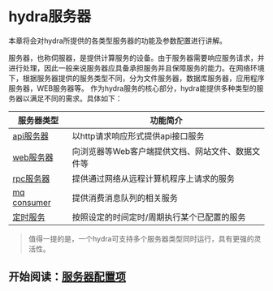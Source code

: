# hydra服务器

本章将会对hydra所提供的各类型服务器的功能及参数配置进行讲解。

服务器，也称伺服器，是提供计算服务的设备。由于服务器需要响应服务请求，并进行处理，因此一般来说服务器应具备承担服务并且保障服务的能力。在网络环境下，根据服务器提供的服务类型不同，分为文件服务器，数据库服务器，应用程序服务器，WEB服务器等。
作为hydra服务的核心部分，hydra能提供多种类型的服务器以满足不同的需求。具体如下：

|服务器类型|功能简介|
|-|-|
|[api服务器](https://github.com/micro-plat/hydra/blob/master/manual/quickstart/2.dependency_install.md)|以http请求响应形式提供api接口服务|
|[web服务器](https://github.com/micro-plat/hydra/blob/master/manual/quickstart/2.dependency_install.md)|向浏览器等Web客户端提供文档、网站文件、数据文件等|
|[rpc服务器](https://github.com/micro-plat/hydra/blob/master/manual/quickstart/2.dependency_install.md)|提供通过网络从远程计算机程序上请求的服务|
|[mq consumer](https://github.com/micro-plat/hydra/blob/master/manual/quickstart/2.dependency_install.md)|提供消费消息队列的相关服务|
|[定时服务](https://github.com/micro-plat/hydra/blob/master/manual/quickstart/2.dependency_install.md)|按照设定的时间定时/周期执行某个已配置的服务|

>值得一提的是，一个hydra可支持多个服务器类型同时运行，具有更强的灵活性。

## 开始阅读：[服务器配置项](https://github.com/micro-plat/hydra/blob/master/manual/quickstart/2.dependency_install.md)
